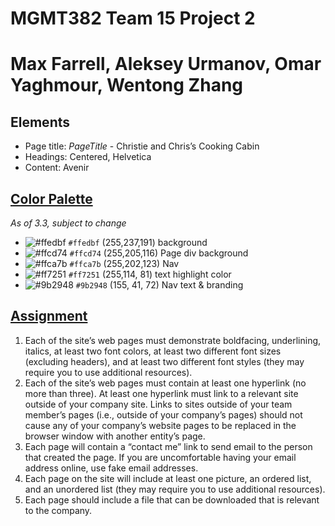 # MGMT382 Team 15 Project 2
# Max Farrell, Aleksey Urmanov, Omar Yaghmour, Wentong Zhang
## Elements
 - Page title: *PageTitle* - Christie and Chris’s Cooking Cabin
 - Headings: Centered, Helvetica
 - Content: Avenir

## [Color Palette](https://www.color-hex.com/color-palette/1499)
*As of 3.3, subject to change*

- ![#ffedbf](https://placehold.co/15x15/ffedbf/ffedbf.png) `#ffedbf` (255,237,191) background
- ![#ffcd74](https://placehold.co/15x15/ffcd74/ffcd74.png) `#ffcd74` (255,205,116) Page div background
- ![#ffca7b](https://placehold.co/15x15/ffca7b/ffca7b.png) `#ffca7b` (255,202,123) Nav
- ![#ff7251](https://placehold.co/15x15/ff7251/ff7251.png) `#ff7251` (255,114, 81) text highlight color
- ![#9b2948](https://placehold.co/15x15/9b2948/9b2948.png) `#9b2948` (155, 41, 72) Nav text & branding

## [Assignment](https://docs.google.com/document/d/1_ibNTPh-GtRLa8-hMkegh4qR96r4M47Y/)
1. Each of the site’s web pages must demonstrate boldfacing, underlining, italics, at least two font colors, at least two different font sizes (excluding headers),  and at least two different font styles (they may require you to use additional resources). 
2. Each of the site’s web pages must contain at least one hyperlink (no more than three).  At least one hyperlink must link to a relevant site outside of your company site.  Links to sites outside of your team member’s pages (i.e., outside of your company’s pages) should not cause any of your company’s website pages to be replaced in the browser window with another entity’s page.
3. Each page will contain a “contact me” link to send email to the person that created the page.  If you are uncomfortable having your email address online, use fake email addresses.    
4. Each page on the site will include at least one picture, an ordered list, and an unordered list (they may require you to use additional resources).  
5. Each page should include a file that can be downloaded that is relevant to the company.
